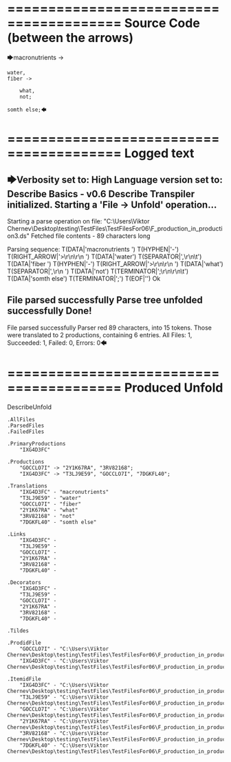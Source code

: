 ========================================
Source Code (between the arrows)
========================================

🡆macronutrients ->

    water,
	fiber ->

        what,
        not;

	somth else;🡄

========================================
Logged text
========================================

🡆Verbosity set to: High
Language version set to: Describe Basics - v0.6
Describe Transpiler initialized.
Starting a 'File -> Unfold' operation...
------------------------
Starting a parse operation on file: "C:\Users\Viktor Chernev\Desktop\testing\TestFiles\TestFilesFor06\F_production_in_production3.ds"
Fetched file contents - 89 characters long

Parsing sequence: T(DATA|'macronutrients ') T(HYPHEN|'-') T(RIGHT_ARROW|'>\r\n\r\n    ') T(DATA|'water') T(SEPARATOR|',\r\n\t') T(DATA|'fiber ') T(HYPHEN|'-') T(RIGHT_ARROW|'>\r\n\r\n        ') T(DATA|'what') T(SEPARATOR|',\r\n        ') T(DATA|'not') T(TERMINATOR|';\r\n\r\n\t') T(DATA|'somth else') T(TERMINATOR|';') T(EOF|'<EOF>') Ok

File parsed successfully
Parse tree unfolded successfully
Done!
------------------------
File parsed successfully
Parser red 89 characters, into 15 tokens.
Those were translated to 2 productions, containing 6 entries.
All Files: 1, Succeeded: 1, Failed: 0, Errors: 0🡄

========================================
Produced Unfold
========================================

DescribeUnfold

    .AllFiles
    .ParsedFiles
    .FailedFiles

    .PrimaryProductions
        "IXG4D3FC" 

    .Productions
        "GOCCLO7I" -> "2Y1K67RA", "3RV82168";
        "IXG4D3FC" -> "T3LJ9E59", "GOCCLO7I", "7DGKFL40";

    .Translations
        "IXG4D3FC" - "macronutrients"
        "T3LJ9E59" - "water"
        "GOCCLO7I" - "fiber"
        "2Y1K67RA" - "what"
        "3RV82168" - "not"
        "7DGKFL40" - "somth else"

    .Links
        "IXG4D3FC" - 
        "T3LJ9E59" - 
        "GOCCLO7I" - 
        "2Y1K67RA" - 
        "3RV82168" - 
        "7DGKFL40" - 

    .Decorators
        "IXG4D3FC" - 
        "T3LJ9E59" - 
        "GOCCLO7I" - 
        "2Y1K67RA" - 
        "3RV82168" - 
        "7DGKFL40" - 

    .Tildes

    .ProdidFile
        "GOCCLO7I" - "C:\Users\Viktor Chernev\Desktop\testing\TestFiles\TestFilesFor06\F_production_in_production3.ds"
        "IXG4D3FC" - "C:\Users\Viktor Chernev\Desktop\testing\TestFiles\TestFilesFor06\F_production_in_production3.ds"

    .ItemidFile
        "IXG4D3FC" - "C:\Users\Viktor Chernev\Desktop\testing\TestFiles\TestFilesFor06\F_production_in_production3.ds"
        "T3LJ9E59" - "C:\Users\Viktor Chernev\Desktop\testing\TestFiles\TestFilesFor06\F_production_in_production3.ds"
        "GOCCLO7I" - "C:\Users\Viktor Chernev\Desktop\testing\TestFiles\TestFilesFor06\F_production_in_production3.ds"
        "2Y1K67RA" - "C:\Users\Viktor Chernev\Desktop\testing\TestFiles\TestFilesFor06\F_production_in_production3.ds"
        "3RV82168" - "C:\Users\Viktor Chernev\Desktop\testing\TestFiles\TestFilesFor06\F_production_in_production3.ds"
        "7DGKFL40" - "C:\Users\Viktor Chernev\Desktop\testing\TestFiles\TestFilesFor06\F_production_in_production3.ds"

